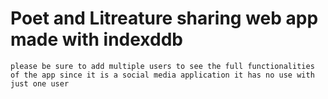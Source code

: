 # Poet and Litreature sharing web app made with indexddb
`please be sure to add multiple users to see the full functionalities of the app since it is a social media application it has no use with just one user`
